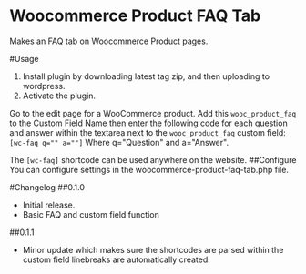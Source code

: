 Woocommerce Product FAQ Tab
===========================

Makes an FAQ tab on Woocommerce Product pages.

#Usage
1. Install plugin by downloading latest tag zip, and then uploading to wordpress.
2. Activate the plugin.

Go to the edit page for a WooCommerce product. Add this ```wooc_product_faq``` to the Custom Field Name then enter the following code for each question and answer within the textarea next to the ```wooc_product_faq``` custom field:
```[wc-faq q="" a=""]```
Where q="Question" and a="Answer".

The ```[wc-faq]``` shortcode can be used anywhere on the website.
##Configure
You can configure settings in the woocommerce-product-faq-tab.php file.

#Changelog
##0.1.0
* Initial release.
* Basic FAQ and custom field function

##0.1.1
* Minor update which makes sure the shortcodes are parsed within the custom field linebreaks are automatically created.
